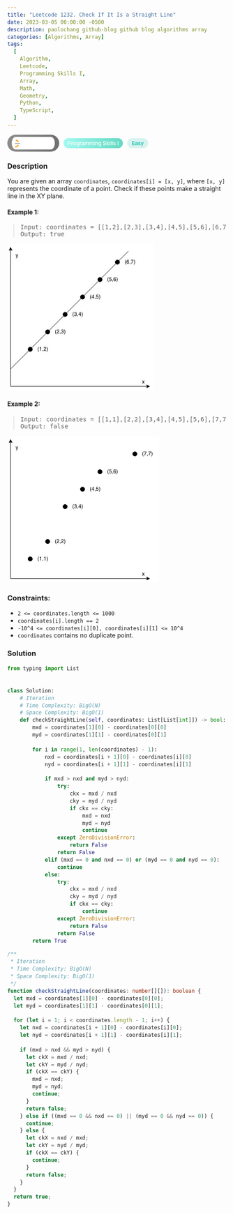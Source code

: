 ```yaml
---
title: "Leetcode 1232. Check If It Is a Straight Line"
date: 2023-03-05 00:00:00 -0500
description: paolochang github-blog github blog algorithms array
categories: [Algorithms, Array]
tags:
  [
    Algorithm,
    Leetcode,
    Programming Skills I,
    Array,
    Math,
    Geometry,
    Python,
    TypeScript,
  ]
---
```


<style type='text/css'>
blockquote {
  margin-left: 14px;
}
img {
  left: 0 !important;
  transform: none !important;
  -webkit-transform: none !important;
}
[class*="summary"] {
  display: none;
}
[class*="header"] {
  display: flex;
  flex-direction: row;
  align-items: center;
  gap: 10px;
}
[class*="leet_logo"] {
  height: 29px;
  padding: 5px 10px;
  border-radius: 21px;
  background-color: #f7f7f7;
  background: linear-gradient(90deg, rgba(80,80,80,0.65) 0%, rgba(36,36,36,0.65) 100%);
}
[class*="leet_badge"] {
  color: #FFFFFF;
  font-size: 12px;
  font-weight: 500;
  padding: 4px 10px;
  border-radius: 21px;
  background: linear-gradient(90deg, rgba(115,247,234,0.65) 0%, rgba(20,198,163,0.65) 100%);
}
[class*="easy"] {
  color: #00B8A3;
  font-size: 12px;
  font-weight: 500;
  padding: 4px 10px;
  border-radius: 21px;
  background-color: rgba(0, 184, 163, 0.15);
}
[class*="medium"] {
  color: #FFC01E;
  font-size: 12px;
  font-weight: 500;
  padding: 4px 10px;
  border-radius: 21px;
  background-color: #FFC01E26;
}
@media only screen and (max-width: 768px) {
  blockquote {
    margin-left: 10px;
  }
  [class*="highlighter-rouge"] {
    margin: 0 5px;
  }
}
</style>

<div class=summary>
  You are given an array coordinates, coordinates[i] = [x, y], where [x, y] represents the coordinate of a point. Check if these points make a straight line in the XY plane.
  
  Example 1:
  
  Input: coordinates = [[1,2],[2,3],[3,4],[4,5],[5,6],[6,7]], Output: true
  
  Example 2:
  
  Input: coordinates = [[1,1],[2,2],[3,4],[4,5],[5,6],[7,7]], Output: false
</div>

<div id=header class=header>
  <img class=leet_logo src="/assets/img/leetcode_logo.png" />
  <span class=leet_badge>Programming Skills I</span>
  <span class=easy>Easy</span>
</div>

### Description

You are given an array `coordinates`, `coordinates[i] = [x, y]`, where `[x, y]` represents the coordinate of a point. Check if these points make a straight line in the XY plane.

#### Example 1:

> <pre>
> Input: coordinates = [[1,2],[2,3],[3,4],[4,5],[5,6],[6,7]]
> Output: true
> </pre>

<img src="/assets/img/leetcode_1232a.jpeg" alt="LeetCode 1232 A" width="auto">

#### Example 2:

> <pre>
> Input: coordinates = [[1,1],[2,2],[3,4],[4,5],[5,6],[7,7]]
> Output: false
> </pre>

<img src="/assets/img/leetcode_1232b.jpeg" alt="LeetCode 1232 B" width="auto">

### Constraints:

- `2 <= coordinates.length <= 1000`
- `coordinates[i].length == 2`
- `-10^4 <= coordinates[i][0], coordinates[i][1] <= 10^4`
- `coordinates` contains no duplicate point.

### Solution

```py
from typing import List


class Solution:
    # Iteration
    # Time Complexity: BigO(N)
    # Space Complexity: BigO(1)
    def checkStraightLine(self, coordinates: List[List[int]]) -> bool:
        mxd = coordinates[1][0] - coordinates[0][0]
        myd = coordinates[1][1] - coordinates[0][1]

        for i in range(1, len(coordinates) - 1):
            nxd = coordinates[i + 1][0] - coordinates[i][0]
            nyd = coordinates[i + 1][1] - coordinates[i][1]

            if mxd > nxd and myd > nyd:
                try:
                    ckx = mxd / nxd
                    cky = myd / nyd
                    if ckx == cky:
                        mxd = nxd
                        myd = nyd
                        continue
                except ZeroDivisionError:
                    return False
                return False
            elif (mxd == 0 and nxd == 0) or (myd == 0 and nyd == 0):
                continue
            else:
                try:
                    ckx = mxd / nxd
                    cky = myd / nyd
                    if ckx == cky:
                        continue
                except ZeroDivisionError:
                    return False
                return False
        return True
```

```ts
/**
 * Iteration
 * Time Complexity: BigO(N)
 * Space Complexity: BigO(1)
 */
function checkStraightLine(coordinates: number[][]): boolean {
  let mxd = coordinates[1][0] - coordinates[0][0];
  let myd = coordinates[1][1] - coordinates[0][1];

  for (let i = 1; i < coordinates.length - 1; i++) {
    let nxd = coordinates[i + 1][0] - coordinates[i][0];
    let nyd = coordinates[i + 1][1] - coordinates[i][1];

    if (mxd > nxd && myd > nyd) {
      let ckX = mxd / nxd;
      let ckY = myd / nyd;
      if (ckX == ckY) {
        mxd = nxd;
        myd = nyd;
        continue;
      }
      return false;
    } else if ((mxd == 0 && nxd == 0) || (myd == 0 && nyd == 0)) {
      continue;
    } else {
      let ckX = nxd / mxd;
      let ckY = nyd / myd;
      if (ckX == ckY) {
        continue;
      }
      return false;
    }
  }
  return true;
}
```

<script>
  const anchor = document.getElementById("header").querySelector("a");
  anchor.classList.remove("popup");
  anchor.style.cursor = "pointer";
  anchor.setAttribute("target", "_black");
  anchor.setAttribute("href", "https://leetcode.com/problems/check-if-it-is-a-straight-line/");
</script>
